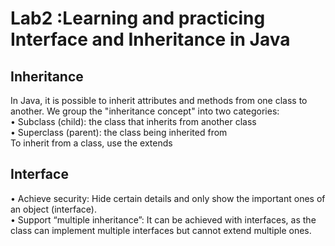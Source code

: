 # Lab2 :Learning and practicing Interface and Inheritance in Java
## Inheritance
In Java, it is possible to inherit attributes and methods from one class to
another. We group the "inheritance concept" into two categories:\
• Subclass (child): the class that inherits from another class\
• Superclass (parent): the class being inherited from\
To inherit from a class, use the extends 
## Interface
• Achieve security: Hide certain details and only show the important ones
of an object (interface).\
• Support “multiple inheritance”: It can be achieved with interfaces, as the
class can implement multiple interfaces but cannot extend multiple ones.